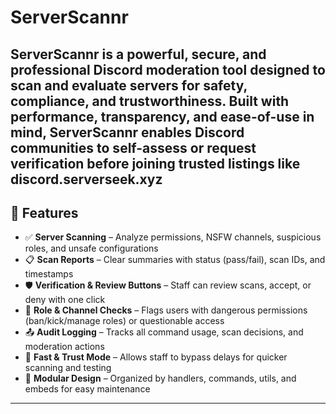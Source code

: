 # ServerScannr

**ServerScannr** is a powerful, secure, and professional Discord moderation tool designed to scan and evaluate servers for safety, compliance, and trustworthiness. 
Built with performance, transparency, and ease-of-use in mind, ServerScannr enables Discord communities to self-assess or request verification before joining trusted listings like discord.serverseek.xyz
---

## 🔧 Features

- ✅ **Server Scanning** – Analyze permissions, NSFW channels, suspicious roles, and unsafe configurations
- 📋 **Scan Reports** – Clear summaries with status (pass/fail), scan IDs, and timestamps
- 🛡️ **Verification & Review Buttons** – Staff can review scans, accept, or deny with one click
- 📌 **Role & Channel Checks** – Flags users with dangerous permissions (ban/kick/manage roles) or questionable access
- 📤 **Audit Logging** – Tracks all command usage, scan decisions, and moderation actions
- 🚀 **Fast & Trust Mode** – Allows staff to bypass delays for quicker scanning and testing
- 📂 **Modular Design** – Organized by handlers, commands, utils, and embeds for easy maintenance

---
